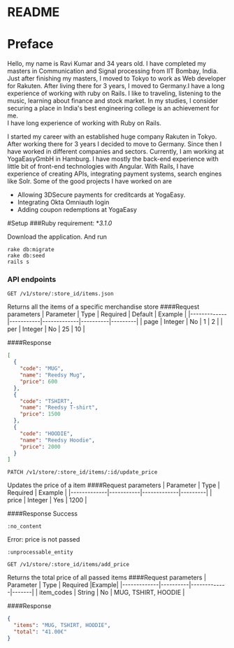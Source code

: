 # README

# Preface
Hello, my name is Ravi Kumar and 34 years old. I have completed my masters in Communication and Signal processing from IIT Bombay, India.
Just after finishing my masters, I moved to Tokyo to work as Web developer for Rakuten. After living there for 3 years, I moved to Germany.I have a long experience of working with ruby on Rails.
I like to traveling, listening to the music, learning about finance and stock market. In my studies, I consider securing a place in India's best engineering college is an achievement for me.\
I have long experience of working with Ruby on Rails.

I started my career with an established huge company Rakuten in Tokyo. After working there for 3 years I decided to move to Germany.
Since then I have worked in different companies and sectors. 
Currently, I am working at YogaEasyGmbH in Hamburg. I have mostly the back-end experience with little bit of front-end technologies with Angular.
With Rails, I have experience of creating APIs, integrating payment systems, search engines like Solr.
Some of the good projects I have worked on are
- Allowing 3DSecure payments for creditcards at YogaEasy.
- Integrating Okta Omniauth login
- Adding coupon redemptions at YogaEasy

#Setup
###Ruby requirement: **3.1.0*

Download the application. And run
```
rake db:migrate
rake db:seed
rails s
```

### API endpoints
```
GET /v1/store/:store_id/items.json
```
Returns all the items of a specific merchandise store
####Request parameters
| Parameter 	 | Type 	    | Required  	 | Default	 | Example |
|-------------|-----------|-------------|----------|---------|
| page 	      | Integer 	 | No	         | 	1       | 2       |
| per	        | Integer	  | No	         | 	25      | 10      |

####Response
```json
[
  {
    "code": "MUG",
    "name": "Reedsy Mug",
    "price": 600
  },
  {
    "code": "TSHIRT",
    "name": "Reedsy T-shirt",
    "price": 1500
  },
  {
    "code": "HOODIE",
    "name": "Reedsy Hoodie",
    "price": 2000
  }
]
```

```
PATCH /v1/store/:store_id/items/:id/update_price
```
Updates the price of a item
####Request parameters
| Parameter 	 | Type 	    | Required  	 | Example |
|-------------|-----------|-------------|---------|
| price 	     | Integer 	 | Yes	        | 1200    |

####Response
Success
```
:no_content
```
Error: price is not passed
```
:unprocessable_entity
```

```
GET /v1/store/:store_id/items/add_price
```
Returns the total price of all passed items
####Request parameters
| Parameter 	 | Type 	   | Required  	 |Example|
|-------------|----------|-------------|-------|
| item_codes 	      | String 	 | No	         |   MUG, TSHIRT, HOODIE    |

####Response
```json
{
  "items": "MUG, TSHIRT, HOODIE",
  "total": "41.00€"
}
```
